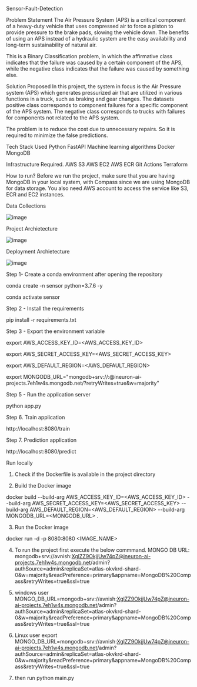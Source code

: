 Sensor-Fault-Detection

Problem Statement
The Air Pressure System (APS) is a critical component of a heavy-duty vehicle that uses compressed air to force a piston to provide pressure to the brake pads, slowing the vehicle down. The benefits of using an APS instead of a hydraulic system are the easy availability and long-term sustainability of natural air.

This is a Binary Classification problem, in which the affirmative class indicates that the failure was caused by a certain component of the APS, while the negative class indicates that the failure was caused by something else.

Solution Proposed
In this project, the system in focus is the Air Pressure system (APS) which generates pressurized air that are utilized in various functions in a truck, such as braking and gear changes. The datasets positive class corresponds to component failures for a specific component of the APS system. The negative class corresponds to trucks with failures for components not related to the APS system.

The problem is to reduce the cost due to unnecessary repairs. So it is required to minimize the false predictions.

Tech Stack Used
Python
FastAPI
Machine learning algorithms
Docker
MongoDB

Infrastructure Required.
AWS S3
AWS EC2
AWS ECR
Git Actions
Terraform

How to run?
Before we run the project, make sure that you are having MongoDB in your local system, with Compass since we are using MongoDB for data storage. You also need AWS account to access the service like S3, ECR and EC2 instances.

Data Collections

![image](https://user-images.githubusercontent.com/65496459/202877919-991e1a12-bbf9-4385-9cf1-667f21ce4d8e.png)


Project Archietecture

![image](https://user-images.githubusercontent.com/65496459/202877926-02e69743-c5ff-4c20-94b9-4e1eae2feb4c.png)


Deployment Archietecture

![image](https://user-images.githubusercontent.com/65496459/202877933-26d63cc3-6e7c-47df-ac1b-3403945ab22c.png)


Step 1- Create a conda environment after opening the repository 

conda create -n sensor python=3.7.6 -y

conda activate sensor

Step 2 - Install the requirements

pip install -r requirements.txt

Step 3 - Export the environment variable

export AWS_ACCESS_KEY_ID=<AWS_ACCESS_KEY_ID>

export AWS_SECRET_ACCESS_KEY=<AWS_SECRET_ACCESS_KEY>

export AWS_DEFAULT_REGION=<AWS_DEFAULT_REGION>

export MONGODB_URL="mongodb+srv://<username>:<password>@ineuron-ai-projects.7eh1w4s.mongodb.net/?retryWrites=true&w=majority"

Step 5 - Run the application server

python app.py

Step 6. Train application

http://localhost:8080/train

Step 7. Prediction application

http://localhost:8080/predict


Run locally
1. Check if the Dockerfile is available in the project directory

2. Build the Docker image

docker build --build-arg AWS_ACCESS_KEY_ID=<AWS_ACCESS_KEY_ID> --build-arg AWS_SECRET_ACCESS_KEY=<AWS_SECRET_ACCESS_KEY> --build-arg AWS_DEFAULT_REGION=<AWS_DEFAULT_REGION> --build-arg MONGODB_URL=<MONGODB_URL> . 

3. Run the Docker image

docker run -d -p 8080:8080 <IMAGE_NAME>

4. To run the project first execute the below commmand. MONGO DB URL:
mongodb+srv://avnish:XglZZ9OkjjUw74pZ@ineuron-ai-projects.7eh1w4s.mongodb.net/admin?authSource=admin&replicaSet=atlas-okvkrd-shard-0&w=majority&readPreference=primary&appname=MongoDB%20Compass&retryWrites=true&ssl=true

5. windows user
MONGO_DB_URL=mongodb+srv://avnish:XglZZ9OkjjUw74pZ@ineuron-ai-projects.7eh1w4s.mongodb.net/admin?authSource=admin&replicaSet=atlas-okvkrd-shard-0&w=majority&readPreference=primary&appname=MongoDB%20Compass&retryWrites=true&ssl=true

6. Linux user
export MONGO_DB_URL=mongodb+srv://avnish:XglZZ9OkjjUw74pZ@ineuron-ai-projects.7eh1w4s.mongodb.net/admin?authSource=admin&replicaSet=atlas-okvkrd-shard-0&w=majority&readPreference=primary&appname=MongoDB%20Compass&retryWrites=true&ssl=true

7. then run
python main.py








